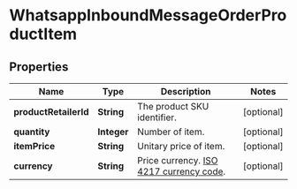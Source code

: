 

# WhatsappInboundMessageOrderProductItem


## Properties

| Name | Type | Description | Notes |
|------------ | ------------- | ------------- | -------------|
|**productRetailerId** | **String** | The product SKU identifier. |  [optional] |
|**quantity** | **Integer** | Number of item. |  [optional] |
|**itemPrice** | **String** | Unitary price of item. |  [optional] |
|**currency** | **String** | Price currency. [ISO 4217 currency code](https://en.wikipedia.org/wiki/ISO_4217). |  [optional] |



